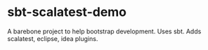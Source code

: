 sbt-scalatest-demo
==================

A barebone project to help bootstrap development. Uses sbt. Adds scalatest, eclipse, idea plugins.